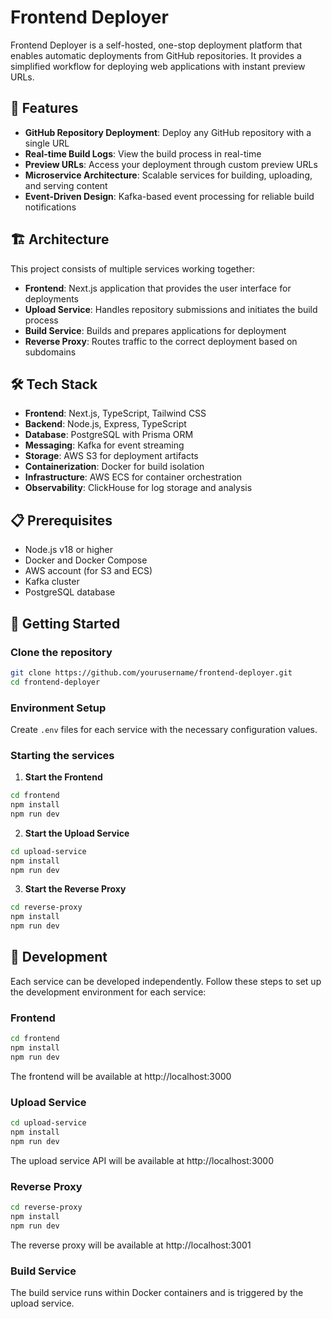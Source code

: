 # Frontend Deployer

Frontend Deployer is a self-hosted, one-stop deployment platform that enables automatic deployments from GitHub repositories. It provides a simplified workflow for deploying web applications with instant preview URLs.

## 🚀 Features

- **GitHub Repository Deployment**: Deploy any GitHub repository with a single URL
- **Real-time Build Logs**: View the build process in real-time
- **Preview URLs**: Access your deployment through custom preview URLs
- **Microservice Architecture**: Scalable services for building, uploading, and serving content
- **Event-Driven Design**: Kafka-based event processing for reliable build notifications

## 🏗️ Architecture

This project consists of multiple services working together:

- **Frontend**: Next.js application that provides the user interface for deployments
- **Upload Service**: Handles repository submissions and initiates the build process
- **Build Service**: Builds and prepares applications for deployment
- **Reverse Proxy**: Routes traffic to the correct deployment based on subdomains

## 🛠️ Tech Stack

- **Frontend**: Next.js, TypeScript, Tailwind CSS
- **Backend**: Node.js, Express, TypeScript
- **Database**: PostgreSQL with Prisma ORM
- **Messaging**: Kafka for event streaming
- **Storage**: AWS S3 for deployment artifacts
- **Containerization**: Docker for build isolation
- **Infrastructure**: AWS ECS for container orchestration
- **Observability**: ClickHouse for log storage and analysis

## 📋 Prerequisites

- Node.js v18 or higher
- Docker and Docker Compose
- AWS account (for S3 and ECS)
- Kafka cluster
- PostgreSQL database

## 🚦 Getting Started

### Clone the repository

```bash
git clone https://github.com/yourusername/frontend-deployer.git
cd frontend-deployer
```

### Environment Setup

Create `.env` files for each service with the necessary configuration values.

### Starting the services

1. **Start the Frontend**

```bash
cd frontend
npm install
npm run dev
```

2. **Start the Upload Service**

```bash
cd upload-service
npm install
npm run dev
```

3. **Start the Reverse Proxy**

```bash
cd reverse-proxy
npm install
npm run dev
```

## 🔧 Development

Each service can be developed independently. Follow these steps to set up the development environment for each service:

### Frontend

```bash
cd frontend
npm install
npm run dev
```

The frontend will be available at http://localhost:3000

### Upload Service

```bash
cd upload-service
npm install
npm run dev
```

The upload service API will be available at http://localhost:3000

### Reverse Proxy

```bash
cd reverse-proxy
npm install
npm run dev
```

The reverse proxy will be available at http://localhost:3001

### Build Service

The build service runs within Docker containers and is triggered by the upload service.
